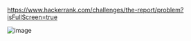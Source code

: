 https://www.hackerrank.com/challenges/the-report/problem?isFullScreen=true

![image](https://user-images.githubusercontent.com/108928206/187909561-544f00e8-4295-485e-be20-1c2c53484846.png)
